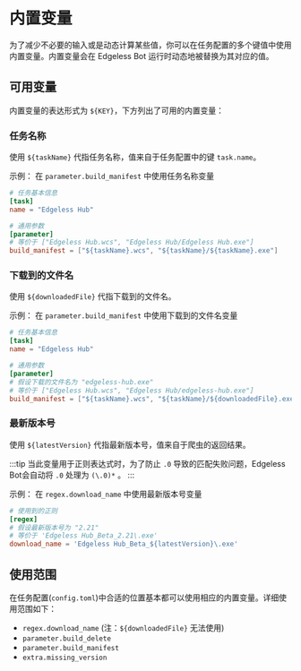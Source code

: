 # 内置变量
为了减少不必要的输入或是动态计算某些值，你可以在任务配置的多个键值中使用内置变量。内置变量会在 Edgeless Bot 运行时动态地被替换为其对应的值。

## 可用变量

内置变量的表达形式为 `${KEY}`，下方列出了可用的内置变量：
### 任务名称
使用 `${taskName}` 代指任务名称，值来自于任务配置中的键 `task.name`。

示例：
在 `parameter.build_manifest` 中使用任务名称变量
```toml
# 任务基本信息
[task]
name = "Edgeless Hub"

# 通用参数
[parameter]
# 等价于 ["Edgeless Hub.wcs", "Edgeless Hub/Edgeless Hub.exe"]
build_manifest = ["${taskName}.wcs", "${taskName}/${taskName}.exe"]
```
### 下载到的文件名
使用 `${downloadedFile}` 代指下载到的文件名。

示例：
在 `parameter.build_manifest` 中使用下载到的文件名变量
```toml
# 任务基本信息
[task]
name = "Edgeless Hub"

# 通用参数
[parameter]
# 假设下载的文件名为 "edgeless-hub.exe"
# 等价于 ["Edgeless Hub.wcs", "Edgeless Hub/edgeless-hub.exe"]
build_manifest = ["${taskName}.wcs", "${taskName}/${downloadedFile}.exe"]
```
### 最新版本号
使用 `${latestVersion}` 代指最新版本号，值来自于爬虫的返回结果。

:::tip
当此变量用于正则表达式时，为了防止 `.0` 导致的匹配失败问题，Edgeless Bot会自动将 `.0` 处理为 `(\.0)*` 。
:::

示例：
在 `regex.download_name` 中使用最新版本号变量
```toml
# 使用到的正则
[regex]
# 假设最新版本号为 "2.21"
# 等价于 'Edgeless Hub_Beta_2.21\.exe'
download_name = 'Edgeless Hub_Beta_${latestVersion}\.exe'
```

## 使用范围
在任务配置(`config.toml`)中合适的位置基本都可以使用相应的内置变量。详细使用范围如下：

* `regex.download_name` (注：`${downloadedFile}` 无法使用)
* `parameter.build_delete`
* `parameter.build_manifest`
* `extra.missing_version`